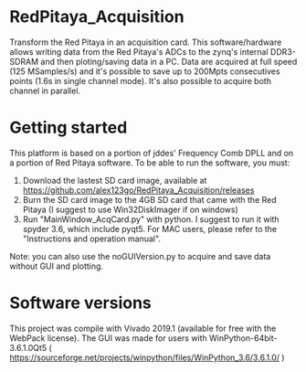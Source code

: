 # RedPitaya_Acquisition
Transform the Red Pitaya in an acquisition card. This software/hardware allows writing data from the Red Pitaya's ADCs to the zynq's internal DDR3-SDRAM and then ploting/saving data in a PC. Data are acquired at full speed (125 MSamples/s) and it's possible to save up to 200Mpts consecutives points (1.6s in single channel mode). It's also possible to acquire both channel in parallel.


# Getting started
This platform is based on a portion of jddes' Frequency Comb DPLL and on a portion of Red Pitaya software. To be able to run the software, you must:

1. Download the lastest SD card image, available at https://github.com/alex123go/RedPitaya_Acquisition/releases
2. Burn the SD card image to the 4GB SD card that came with the Red Pitaya (I suggest to use Win32DiskImager if on windows)
3. Run "MainWindow_AcqCard.py" with python. I suggest to run it with spyder 3.6, which include pyqt5. For MAC users, please refer to the "Instructions and operation manual".

Note: you can also use the noGUIVersion.py to acquire and save data without GUI and plotting.


# Software versions
This project was compile with Vivado 2019.1 (available for free with the WebPack license). The GUI was made for users with WinPython-64bit-3.6.1.0Qt5 ( https://sourceforge.net/projects/winpython/files/WinPython_3.6/3.6.1.0/ )
